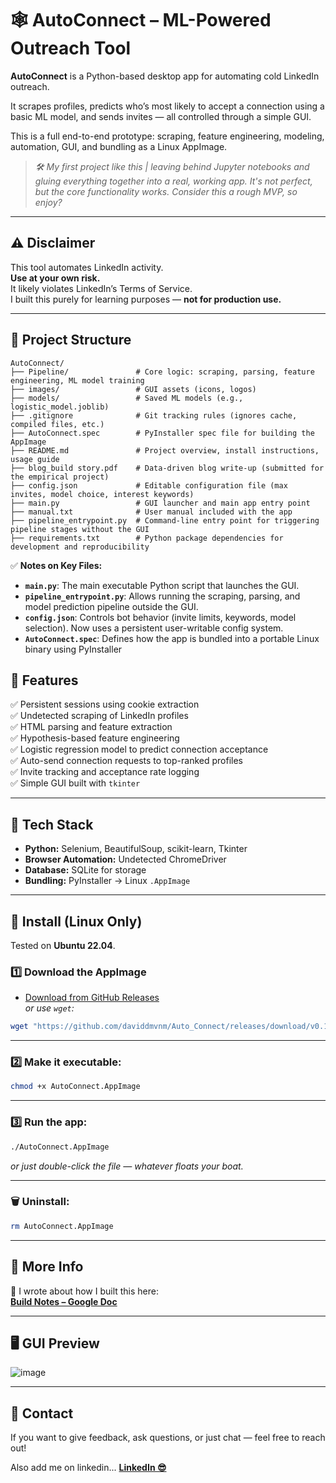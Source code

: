 # 🕸️ **AutoConnect – ML-Powered Outreach Tool**

**AutoConnect** is a Python-based desktop app for automating cold LinkedIn outreach.

It scrapes profiles, predicts who’s most likely to accept a connection using a basic ML model, and sends invites — all controlled through a simple GUI.

This is a full end-to-end prototype: scraping, feature engineering, modeling, automation, GUI, and bundling as a Linux AppImage.

>*🛠️ My first project like this | leaving behind Jupyter notebooks and gluing everything together into a real, working app. It's not perfect, but the core functionality works. Consider this a rough MVP, so enjoy?*


---

## ⚠️ **Disclaimer**

This tool automates LinkedIn activity.  
**Use at your own risk.**  
It likely violates LinkedIn’s Terms of Service.  
I built this purely for learning purposes — **not for production use.**

---

## 📂 **Project Structure**

```
AutoConnect/
├── Pipeline/               # Core logic: scraping, parsing, feature engineering, ML model training
├── images/                 # GUI assets (icons, logos)
├── models/                 # Saved ML models (e.g., logistic_model.joblib)
├── .gitignore              # Git tracking rules (ignores cache, compiled files, etc.)
├── AutoConnect.spec        # PyInstaller spec file for building the AppImage
├── README.md               # Project overview, install instructions, usage guide
├── blog_build story.pdf    # Data-driven blog write-up (submitted for the empirical project)
├── config.json             # Editable configuration file (max invites, model choice, interest keywords)
├── main.py                 # GUI launcher and main app entry point
├── manual.txt              # User manual included with the app
├── pipeline_entrypoint.py  # Command-line entry point for triggering pipeline stages without the GUI
├── requirements.txt        # Python package dependencies for development and reproducibility
```

✅ **Notes on Key Files:**
- **`main.py`**: The main executable Python script that launches the GUI.
- **`pipeline_entrypoint.py`**: Allows running the scraping, parsing, and model prediction pipeline outside the GUI.
- **`config.json`**: Controls bot behavior (invite limits, keywords, model selection). Now uses a persistent user-writable config system.
- **`AutoConnect.spec`**: Defines how the app is bundled into a portable Linux binary using PyInstaller

## 🚀 **Features**

✅ Persistent sessions using cookie extraction  
✅ Undetected scraping of LinkedIn profiles  
✅ HTML parsing and feature extraction  
✅ Hypothesis-based feature engineering  
✅ Logistic regression model to predict connection acceptance  
✅ Auto-send connection requests to top-ranked profiles  
✅ Invite tracking and acceptance rate logging  
✅ Simple GUI built with `tkinter`  

---

## 🧰 **Tech Stack**

- **Python:** Selenium, BeautifulSoup, scikit-learn, Tkinter  
- **Browser Automation:** Undetected ChromeDriver  
- **Database:** SQLite for storage  
- **Bundling:** PyInstaller → Linux `.AppImage`

---

## 🐧 **Install (Linux Only)**

Tested on **Ubuntu 22.04**.

### 1️⃣ Download the AppImage

- [Download from GitHub Releases](https://github.com/daviddmvnm/Auto_Connect/releases/tag/v0.1.1%28APP-IMAGE%29)  
_or use `wget`:_

```bash
wget "https://github.com/daviddmvnm/Auto_Connect/releases/download/v0.1.1%28APP-IMAGE%29/AutoConnect.x86_64.AppImage" -O AutoConnect.AppImage
```

---

### 2️⃣ Make it executable:

```bash
chmod +x AutoConnect.AppImage
```

---

### 3️⃣ Run the app:

```bash
./AutoConnect.AppImage
```

_or just double-click the file — whatever floats your boat._

---

### 🗑️ Uninstall:

```bash
rm AutoConnect.AppImage
```

---

## 📄 **More Info**

📝 I wrote about how I built this here:  
[**Build Notes – Google Doc**](https://docs.google.com/document/d/15pBLOmaXcsLjkpP-OE33zfwmCYpWrEhTrZ1tFP6JGuo/edit?tab=t.khzo1efbhjtw#heading=h.p9jatc3v45hz)

---

## 🖥️ **GUI Preview**

![image](https://github.com/user-attachments/assets/16994228-8779-4d2f-950c-1d60097589ea)

---

## 👋 **Contact**

If you want to give feedback, ask questions, or just chat — feel free to reach out!

Also add me on linkedin... [**LinkedIn 😎**](https://www.linkedin.com/in/david-clements442/)
